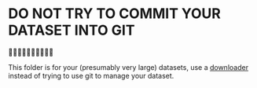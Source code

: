 # DO NOT TRY TO COMMIT YOUR DATASET INTO GIT

🛑🛑🛑🛑🛑🛑🛑🛑🛑🛑

This folder is for your (presumably very large) datasets, use a [downloader](../downloaders/) instead of trying to use git to manage your dataset.
